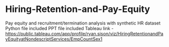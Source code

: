 # Hiring-Retention-and-Pay-Equity
Pay equity and recruitment/termination analysis with synthetic HR dataset
Python file included
PPT file included
Tableau link - https://public.tableau.com/app/profile/ryan.sison/viz/HiringRetentionandPayEquityatNondescriptServices/EmpCountSex1
